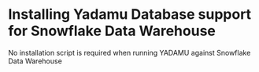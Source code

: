# Installing Yadamu Database support for Snowflake Data Warehouse

No installation script is required when running YADAMU against Snowflake Data Warehouse